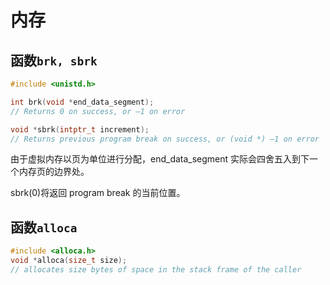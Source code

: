 # 内存

## 函数`brk, sbrk`

```c
#include <unistd.h>

int brk(void *end_data_segment);
// Returns 0 on success, or –1 on error

void *sbrk(intptr_t increment);
// Returns previous program break on success, or (void *) –1 on error
```

由于虚拟内存以页为单位进行分配，end_data_segment 实际会四舍五入到下一个内存页的边界处。

sbrk(0)将返回 program break 的当前位置。

## 函数`alloca`

```c
#include <alloca.h>
void *alloca(size_t size);
// allocates size bytes of space in the stack frame of the caller
```
